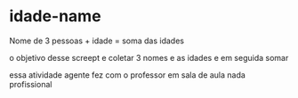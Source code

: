 # idade-name

Nome de 3 pessoas + idade = soma das idades

o objetivo desse screept e coletar 3 nomes e as idades e em seguida somar

essa atividade agente fez com o professor em sala de aula
nada profissional
